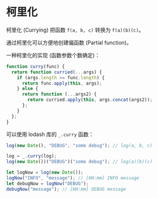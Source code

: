 # 柯里化

柯里化 (Currying) 把函数 `f(a, b, c)` 转换为 `f(a)(b)(c)`。

通过柯里化可以方便地创建偏函数 (Partial function)。

一种柯里化的实现 (函数参数个数确定)：

```js
function curry(func) {
  return function curried(...args) {
    if (args.length >= func.length) {
      return func.apply(this, args);
    } else {
      return function (...args2) {
        return curried.apply(this, args.concat(args2));
      };
    }
  };
}
```

可以使用 lodash 库的 `_.curry` 函数：

```js
log(new Date(), "DEBUG", "some debug"); // log(a, b, c)

log = _.curry(log);
log(new Date())("DEBUG")("some debug"); // log(a)(b)(c)

let logNow = log(new Date());
logNow("INFO", "message"); // [HH:mm] INFO message
let debugNow = logNow("DEBUG");
debugNow("message"); // [HH:mm] DEBUG message
```
